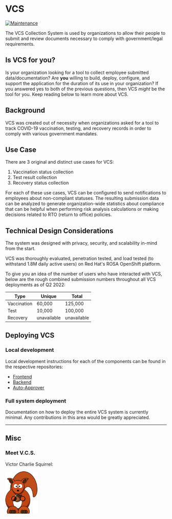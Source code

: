 # VCS

[![Maintenance](https://img.shields.io/badge/Maintained%3F-yes-green.svg)](https://GitHub.com/Naereen/StrapDown.js/graphs/commit-activity)

The VCS Collection System is used by organizations to allow their people to submit and review documents necessary to comply with government/legal requirements.

## Is VCS for you?

Is your organization looking for a tool to collect employee submitted data/documentation? Are __you__ willing to build, deploy, configure, and support the application for the duration of its use in your organization? If you answered yes to both of the previous questions, then VCS _might_ be the tool for you. Keep reading below to learn more about VCS.

## Background

VCS was created out of necessity when organizations asked for a tool to track COVID-19 vaccination, testing, and recovery records in order to comply with various government mandates.

## Use Case

There are 3 original and distinct use cases for VCS:

1. Vaccination status collection
2. Test result collection
3. Recovery status collection

For each of these use cases, VCS can be configured to send notifications to employees about non-compliant statuses. The resulting submission data can be analyzed to generate organization-wide statistics about compliance that can be helpful when performing risk analysis calculations or making decisions related to RTO (return to office) policies.

## Technical Design Considerations

The system was designed with privacy, security, and scalability in-mind from the start.

VCS was thoroughly evaluated, penetration tested, and load tested (to withstand 1.8M daily active users) on Red Hat's ROSA OpenShift platform.

To give you an idea of the number of users who have interacted with VCS, below are the rough combined submission numbers throughout all VCS deployments as of Q2 2022:

| Type | Unique | Total |
|------|--------|-------|
| Vaccination| 60,000 | 125,000|
| Test | 10,000 | 100,000 |
| Recovery | unavailable | unavailable |

## Deploying VCS

### Local development

Local development instructions for each of the components can be found in the respective repositories:

- [Frontend](https://github.com/VCS-Collection-System/frontend)
- [Backend](https://github.com/VCS-Collection-System/backend)
- [Auto-Approver](https://github.com/VCS-Collection-System/auto-approver)

### Full system deployment

Documentation on how to deploy the entire VCS system is currently minimal. Any contributions in this area would be greatly appreciated.

---

## Misc

### Meet V.C.S.

Victor Charlie Squirrel:

<img src="https://github.com/VCS-Collection-System/.github/raw/main/profile/images/squirrel.png" alt="Victor Charlie Squirrel" width="100"/>
